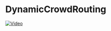 # DynamicCrowdRouting
[![Video](path/to/video_screenshot.jpg)](https://drive.google.com/file/d/1mCdjcRqUc-TE6c4OE4SKSzjM2Wq0iK5i/view)

